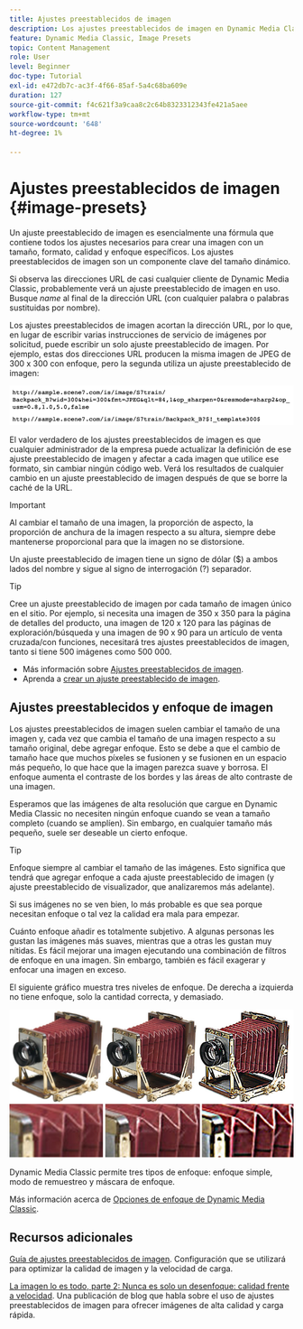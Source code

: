 ```yaml
---
title: Ajustes preestablecidos de imagen
description: Los ajustes preestablecidos de imagen en Dynamic Media Classic contienen todos los ajustes necesarios para crear una imagen con un tamaño, formato, calidad y enfoque específicos. Los ajustes preestablecidos de imagen son un componente clave del tamaño dinámico. Si observa una dirección URL en Dynamic Media Classic, puede ver fácilmente si se está utilizando un ajuste preestablecido de imagen. Obtenga información sobre los ajustes preestablecidos de imagen, por qué son tan útiles y cómo crearlos.
feature: Dynamic Media Classic, Image Presets
topic: Content Management
role: User
level: Beginner
doc-type: Tutorial
exl-id: e472db7c-ac3f-4f66-85af-5a4c68ba609e
duration: 127
source-git-commit: f4c621f3a9caa8c2c64b8323312343fe421a5aee
workflow-type: tm+mt
source-wordcount: '648'
ht-degree: 1%

---
```


# Ajustes preestablecidos de imagen {#image-presets}

Un ajuste preestablecido de imagen es esencialmente una fórmula que contiene todos los ajustes necesarios para crear una imagen con un tamaño, formato, calidad y enfoque específicos. Los ajustes preestablecidos de imagen son un componente clave del tamaño dinámico.

Si observa las direcciones URL de casi cualquier cliente de Dynamic Media Classic, probablemente verá un ajuste preestablecido de imagen en uso. Busque $name$ al final de la dirección URL (con cualquier palabra o palabras sustituidas por nombre).

Los ajustes preestablecidos de imagen acortan la dirección URL, por lo que, en lugar de escribir varias instrucciones de servicio de imágenes por solicitud, puede escribir un solo ajuste preestablecido de imagen. Por ejemplo, estas dos direcciones URL producen la misma imagen de JPEG de 300 x 300 con enfoque, pero la segunda utiliza un ajuste preestablecido de imagen:

![imagen](assets/image-presets/image-preset-2.png)

El valor verdadero de los ajustes preestablecidos de imagen es que cualquier administrador de la empresa puede actualizar la definición de ese ajuste preestablecido de imagen y afectar a cada imagen que utilice ese formato, sin cambiar ningún código web. Verá los resultados de cualquier cambio en un ajuste preestablecido de imagen después de que se borre la caché de la URL.

>[!IMPORTANT]
>
>Al cambiar el tamaño de una imagen, la proporción de aspecto, la proporción de anchura de la imagen respecto a su altura, siempre debe mantenerse proporcional para que la imagen no se distorsione.

Un ajuste preestablecido de imagen tiene un signo de dólar ($) a ambos lados del nombre y sigue al signo de interrogación (?) separador.

>[!TIP]
>
>Cree un ajuste preestablecido de imagen por cada tamaño de imagen único en el sitio. Por ejemplo, si necesita una imagen de 350 x 350 para la página de detalles del producto, una imagen de 120 x 120 para las páginas de exploración/búsqueda y una imagen de 90 x 90 para un artículo de venta cruzada/con funciones, necesitará tres ajustes preestablecidos de imagen, tanto si tiene 500 imágenes como 500 000.

- Más información sobre [Ajustes preestablecidos de imagen](https://experienceleague.adobe.com/docs/dynamic-media-classic/using/image-sizing/setting-image-presets.html?lang=es).
- Aprenda a [crear un ajuste preestablecido de imagen](https://experienceleague.adobe.com/docs/dynamic-media-classic/using/image-sizing/setting-image-presets.html?lang=es#creating-an-image-preset).

## Ajustes preestablecidos y enfoque de imagen

Los ajustes preestablecidos de imagen suelen cambiar el tamaño de una imagen y, cada vez que cambia el tamaño de una imagen respecto a su tamaño original, debe agregar enfoque. Esto se debe a que el cambio de tamaño hace que muchos píxeles se fusionen y se fusionen en un espacio más pequeño, lo que hace que la imagen parezca suave y borrosa. El enfoque aumenta el contraste de los bordes y las áreas de alto contraste de una imagen.

Esperamos que las imágenes de alta resolución que cargue en Dynamic Media Classic no necesiten ningún enfoque cuando se vean a tamaño completo (cuando se amplíen). Sin embargo, en cualquier tamaño más pequeño, suele ser deseable un cierto enfoque.

>[!TIP]
>
>Enfoque siempre al cambiar el tamaño de las imágenes. Esto significa que tendrá que agregar enfoque a cada ajuste preestablecido de imagen (y ajuste preestablecido de visualizador, que analizaremos más adelante).
>
>Si sus imágenes no se ven bien, lo más probable es que sea porque necesitan enfoque o tal vez la calidad era mala para empezar.

Cuánto enfoque añadir es totalmente subjetivo. A algunas personas les gustan las imágenes más suaves, mientras que a otras les gustan muy nítidas. Es fácil mejorar una imagen ejecutando una combinación de filtros de enfoque en una imagen. Sin embargo, también es fácil exagerar y enfocar una imagen en exceso.

El siguiente gráfico muestra tres niveles de enfoque. De derecha a izquierda no tiene enfoque, solo la cantidad correcta, y demasiado.

![imagen](assets/image-presets/image-presets-1.jpg)

Dynamic Media Classic permite tres tipos de enfoque: enfoque simple, modo de remuestreo y máscara de enfoque.

Más información acerca de [Opciones de enfoque de Dynamic Media Classic](https://experienceleague.adobe.com/docs/dynamic-media-classic/using/master-files/sharpening-image.html?lang=es#sharpening_an_image).

## Recursos adicionales

[Guía de ajustes preestablecidos de imagen](https://www.adobe.com/content/dam/www/us/en/experience-manager/pdfs/dynamic-media-image-preset-guide.pdf). Configuración que se utilizará para optimizar la calidad de imagen y la velocidad de carga.

[La imagen lo es todo, parte 2: Nunca es solo un desenfoque: calidad frente a velocidad](https://theblog.adobe.com/image-is-everything-part-2-its-never-just-a-blur-quality-versus-speed/). Una publicación de blog que habla sobre el uso de ajustes preestablecidos de imagen para ofrecer imágenes de alta calidad y carga rápida.
